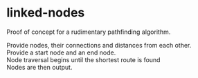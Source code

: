# linked-nodes
Proof of concept for a rudimentary pathfinding algorithm.

Provide nodes, their connections and distances from each other.<br>
Provide a start node and an end node.<br>
Node traversal begins until the shortest route is found<br>
Nodes are then output.
